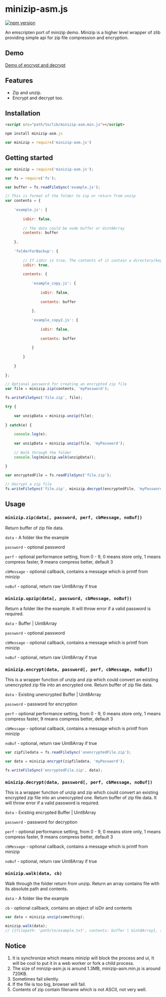 # minizip-asm.js

[![npm version](https://badge.fury.io/js/minizip-asm.js.svg)](https://badge.fury.io/js/minizip-asm.js)

An emscripten port of minizip demo. Minizip is a higher level wrapper of zlib providing simple api for zip file compression and encryption.

## Demo

[Demo of encrypt and decrypt](https://rf00.github.io/minizip-asm.js/example/)

## Features

* Zip and unzip.
* Encrypt and decrypt too.

## Installation

```html
<script src="path/to/lib/minizip-asm.min.js"></script>
```

```js
npm install minizip-asm.js

var minizip = require('minizip-asm.js')
```

## Getting started

```js
var minizip = require('minizip-asm.js');

var fs = require('fs');

var buffer = fs.readFileSync('example.js');

// This is format of the folder to zip or return from unzip
var contents = {
	
	'example.js': {
		
		isDir: false,
		
		// The data could be node buffer or Uint8Array
		contents: buffer
		
	},
	
	'folderForBackup': {
		
		// If isDir is true, The contents of it contain a directory(keys) instead of file data
		isDir: true,
		
		contents: {
			
			'example_copy.js': {
				
				isDir: false,
				
				contents: buffer
				
			},
			
			'example_copy2.js': {
				
				isDir: false,
				
				contents: buffer
				
			}
			
		}
		
	}
	
};

// Optional password for creating an encrypted zip file
var file = minizip.zip(contents, 'myPassword');

fs.writeFileSync('file.zip', file);

try {
	
	var unzipData = minizip.unzip(file);
	
} catch(e) {
	
	console.log(e);
	
	var unzipData = minizip.unzip(file, 'myPassword');
	
	// Walk through the folder
	console.log(minizip.walk(unzipData));
	
}

var encryptedFile = fs.readFileSync('file.zip');

// Decrypt a zip file
fs.writeFileSync('file.zip', minizip.decrypt(encryptedFile, 'myPassword'));
```

## Usage
### `minizip.zip(data[, password, perf, cbMessage, noBuf])`

Return buffer of zip file data.

`data` - A folder like the example

`password` - optional password

`perf` - optional performance setting, from 0 - 9, 0 means store only, 1 means compress faster, 9 means compress better, default 3

`cbMessage` - optional callback, contains a message which is printf from minizip

`noBuf` - optional, return raw Uint8Array if true

### `minizip.upzip(data[, password, cbMessage, noBuf])`

Return a folder like the example. It will throw error if a valid password is required.

`data` - Buffer | Uint8Array

`password` - optional password

`cbMessage` - optional callback, contains a message which is printf from minizip

`noBuf` - optional, return raw Uint8Array if true

### `minizip.encrypt(data, password[, perf, cbMessage, noBuf])`

This is a wrapper function of unzip and zip which could convert an existing unencrypted zip file into an encrypted one. Return buffer of zip file data.

`data` - Existing unencrypted Buffer | Uint8Array

`password` - password for encryption

`perf` - optional performance setting, from 0 - 9, 0 means store only, 1 means compress faster, 9 means compress better, default 3

`cbMessage` - optional callback, contains a message which is printf from minizip

`noBuf` - optional, return raw Uint8Array if true

```js
var zipfiledata = fs.readFileSync('unencryptedFile.zip');

var data = minizip.encrypt(zipfiledata, 'myPassword');

fs.writeFileSync('encryptedFile.zip', data);
```

### `minizip.decrypt(data, password[, perf, cbMessage, noBuf])`

This is a wrapper function of unzip and zip which could convert an existing encrypted zip file into an unencrypted one. Return buffer of zip file data. It will throw error if a valid password is required.

`data` - Existing encrypted Buffer | Uint8Array

`password` - password for decryption

`perf` - optional performance setting, from 0 - 9, 0 means store only, 1 means compress faster, 9 means compress better, default 3

`cbMessage` - optional callback, contains a message which is printf from minizip

`noBuf` - optional, return raw Uint8Array if true

### `minizip.walk(data, cb)`

Walk through the folder return from unzip. Return an array contains file with its absolute path and contents.

`data` - A folder like the example

`cb` - optional callback, contains an object of isDir and contents

```js
var data = minizip.unzip(something);

minizip.walk(data);
// [{filepath: 'path/to/example.txt', contents: buffer | Uint8Array}, {filepath: 'path/to/example2.txt', contents: buffer | Uint8Array}, ...]
```

## Notice

1. It is synchronize which means minizip will block the process and ui, It will be cool to put it in a web worker or fork a child process.
2. The size of minizip-asm.js is around 1.3MB, minizip-asm.min.js is around 720KB.
3. Sometimes fail silently.
4. If the file is too big, browser will fail.
5. Contents of zip contain filename which is not ASCII, not very well.
